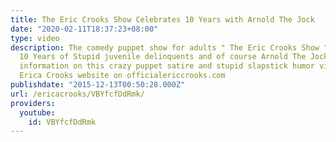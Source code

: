 ```yaml
---
title: The Eric Crooks Show Celebrates 10 Years with Arnold The Jock
date: "2020-02-11T18:37:23+08:00"
type: video
description: The comedy puppet show for adults " The Eric Crooks Show " Celebrates
  10 Years of Stupid juvenile delinquents and of course Arnold The Jock. For more
  information on this crazy puppet satire and stupid slapstick humor visit the official
  Erica Crooks website on officialericcrooks.com
publishdate: "2015-12-13T00:50:28.000Z"
url: /ericacrooks/VBYfcfDdRmk/
providers:
  youtube:
    id: VBYfcfDdRmk
---
```

